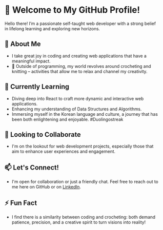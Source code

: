 # 👋 Welcome to My GitHub Profile!

Hello there! I’m a passionate self-taught web developer with a strong belief in lifelong learning and exploring new horizons.

## 👀 About Me
- I take great joy in coding and creating web applications that have a meaningful impact. 
- 🧶 Outside of programming, my world revolves around crocheting and knitting – activities that allow me to relax and channel my creativity.

## 🌱 Currently Learning
- Diving deep into React to craft more dynamic and interactive web applications.
- Enhancing my understanding of Data Structures and Algorithms.
- Immersing myself in the Korean language and culture, a journey that has been both enlightening and enjoyable. #Duolingostreak

## 💞️ Looking to Collaborate
- I'm on the lookout for web development projects, especially those that aim to enhance user experiences and engagement.

## 📫 Let's Connect!
- I'm open for collaboration or just a friendly chat. Feel free to reach out to me here on GitHub or on [LinkedIn](https://www.linkedin.com/in/jigmec/).

## ⚡ Fun Fact
- I find there is a similarity between coding and crocheting: both demand patience, precision, and a creative spirit to turn visions into reality!

<!---
jchodon/jchodon is a ✨ special ✨ repository because its `README.md` (this file) appears on your GitHub profile.
You can click the Preview link to take a look at your changes.
--->

